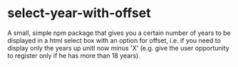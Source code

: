 # select-year-with-offset
A small, simple npm package that gives you a certain number of years to be displayed in a html select box with an option for offset, i.e. if you need to display only the years up unitl now minus 'X' (e.g. give the user opportunity to register only if he has more than 18 years).